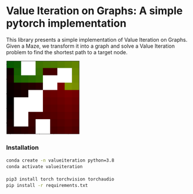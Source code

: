 #  Value Iteration on Graphs: A simple pytorch implementation

This library presents a simple implementation of Value Iteration on Graphs. 
Given a Maze, we transform it into a graph and solve a Value Iteration
problem to find the shortest path to a target node.

<img src="assets/solution.png" alt="solution" width="200" height="200"/>


### Installation
```bash
conda create -n valueiteration python=3.8
conda activate valueiteration

pip3 install torch torchvision torchaudio
pip install -r requirements.txt
```
